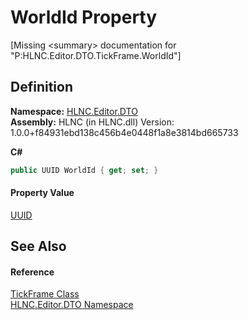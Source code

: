 # WorldId Property


\[Missing &lt;summary&gt; documentation for "P:HLNC.Editor.DTO.TickFrame.WorldId"\]



## Definition
**Namespace:** <a href="N_HLNC_Editor_DTO">HLNC.Editor.DTO</a>  
**Assembly:** HLNC (in HLNC.dll) Version: 1.0.0+f84931ebd138c456b4e0448f1a8e3814bd665733

**C#**
``` C#
public UUID WorldId { get; set; }
```



#### Property Value
<a href="T_HLNC_UUID">UUID</a>

## See Also


#### Reference
<a href="T_HLNC_Editor_DTO_TickFrame">TickFrame Class</a>  
<a href="N_HLNC_Editor_DTO">HLNC.Editor.DTO Namespace</a>  
